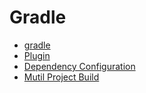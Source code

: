# Gradle
- [gradle](Gradle/Gradle.md)
- [Plugin](Plugin/Plugin.md)
- [Dependency Configuration](Dependency-Configurations/Dependency-Configurations.md)
- [Mutil Project Build](Multi-Project-Build/Multi-Project-Build.md)